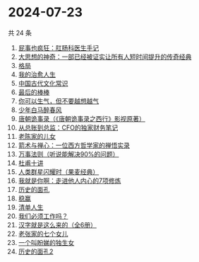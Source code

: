 # 2024-07-23

共 24 条

<!-- BEGIN WEREAD -->
<!-- 最后更新时间 2024-07-23 18:01:10 +0800 -->
1. [屁事也疯狂：肛肠科医生手记](https://weread.qq.com/web/bookDetail/cf232020813ab9051g017394)
1. [大思想的神奇：一部已经被证实让所有人短时间提升的传奇经典](https://weread.qq.com/web/bookDetail/455323d072079a0f455a20c)
1. [格局](https://weread.qq.com/web/bookDetail/a5e32c60813ab9054g015c2d)
1. [我的治愈人生](https://weread.qq.com/web/bookDetail/e6d32ee0813ab901dg0198a3)
1. [中国古代文化常识](https://weread.qq.com/web/bookDetail/36832c507164851a368ca1b)
1. [最后的棒棒](https://weread.qq.com/web/bookDetail/c08329307157aca7c0832c5)
1. [你可以生气，但不要越想越气](https://weread.qq.com/web/bookDetail/e92325c0728dd5b6e92bb8e)
1. [少年白马醉春风](https://weread.qq.com/web/bookDetail/f4432320813ab673eg016c9d)
1. [唐朝诡事录（《唐朝诡事录之西行》影视原著）](https://weread.qq.com/web/bookDetail/520326e071f0221d5201ccb)
1. [从总账到总监：CFO的独家财务笔记](https://weread.qq.com/web/bookDetail/12032a60813ab900ag01456e)
1. [老陈家的儿女](https://weread.qq.com/web/bookDetail/be632760813ab8f58g0100f1)
1. [箭术与禅心：一位西方哲学家的禅悟实录](https://weread.qq.com/web/bookDetail/aa232350813ab9011g016d99)
1. [万事法则（听说能解决90%的问题）](https://weread.qq.com/web/bookDetail/aee324f0813ab8eeag017889)
1. [杜甫十讲](https://weread.qq.com/web/bookDetail/fa2326c0813ab727ag01329a)
1. [人类群星闪耀时（果麦经典）](https://weread.qq.com/web/bookDetail/8e0321c0718a6c928e0ab0e)
1. [我就是你啊：走进他人内心的7项修炼](https://weread.qq.com/web/bookDetail/6e032890813ab6b7ag0171a5)
1. [历史的面孔](https://weread.qq.com/web/bookDetail/35432380725a7276354c1c3)
1. [稳赢](https://weread.qq.com/web/bookDetail/99232880813ab8ff5g0142d2)
1. [清单人生](https://weread.qq.com/web/bookDetail/1d9323205e380b1d929270a)
1. [我们必须工作吗？](https://weread.qq.com/web/bookDetail/e3932d20813ab8ed8g018149)
1. [汉字就是这么来的（全6册）](https://weread.qq.com/web/bookDetail/731326f0720cfb62731aa7c)
1. [老张家的七个女儿](https://weread.qq.com/web/bookDetail/12332100813ab8b6cg0155cf)
1. [一个叫盼娣的独生女](https://weread.qq.com/web/bookDetail/b6732d10813ab8fa4g0198e7)
1. [历史的面孔2](https://weread.qq.com/web/bookDetail/af232d00813ab78d4g010f6f)
<!-- END WEREAD -->